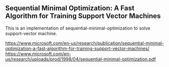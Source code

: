 
## Sequential Minimal Optimization: A Fast Algorithm for Training Support Vector Machines

This is an implementation of sequential-minimal-optimization to solve support-vector machine.  

https://www.microsoft.com/en-us/research/publication/sequential-minimal-optimization-a-fast-algorithm-for-training-support-vector-machines/
https://www.microsoft.com/en-us/research/uploads/prod/1998/04/sequential-minimal-optimization.pdf